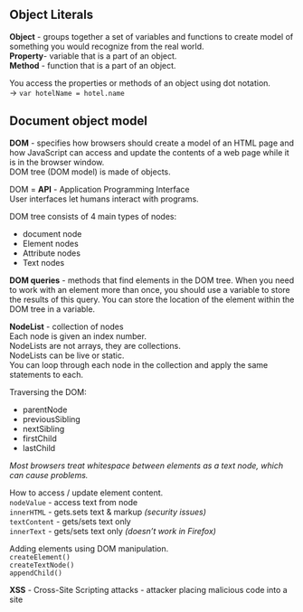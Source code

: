 ## Object Literals

**Object** - groups together a set of variables and functions to create model of something you would recognize from the real world.   
**Property**- variable that is a part of an object.   
**Method** - function that is a part of an object.   

You access the properties or methods of an object using dot notation.     
-> `var hotelName = hotel.name`

## Document object model

**DOM** - specifies how browsers should create a model of an HTML page and how JavaScript can access and update the contents of a web page while it is in the browser window.   
DOM tree (DOM model) is made of objects.

DOM = **API** - Application Programming Interface     
User interfaces let humans interact with programs. 

DOM tree consists of 4 main types of nodes:     
- document node   
- Element nodes  
- Attribute nodes   
- Text nodes  

**DOM queries** - methods that find elements in the DOM tree. When you need to work with an element more than once, you should use a variable to store the results of this query.
You can store the location of the element within the DOM tree in a variable. 

**NodeList** - collection of nodes   
Each node is given an index number.     
NodeLists are not arrays, they are collections.       
NodeLists can be live or static.    
You can loop through each node in the collection and apply the same statements to each. 

Traversing the DOM:    
- parentNode    
- previousSibling     
- nextSibling   
- firstChild  
- lastChild    

*Most browsers treat whitespace between elements as a text node, which can cause problems.*

How to access / update element content.   
`nodeValue` - access text from node   
`innerHTML` - gets.sets text & markup *(security issues)*  
`textContent` - gets/sets text only  
`innerText` - gets/sets text only *(doesn’t work in Firefox)*

Adding elements using DOM manipulation.     
`createElement()`  
`createTextNode()`   
`appendChild()`  

**XSS** - Cross-Site Scripting attacks - attacker placing malicious code into a site
